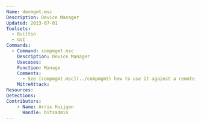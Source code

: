 ```yaml
---
Name: devmgmt.msc
Description: Device Manager
Updated: 2023-07-01
Toolsets:
  - Builtin
  - GUI
Commands:
  - Command: compmgmt.msc
    Description: Device Manager
    Usecases:
    Function: Manage
    Comments:
      - See [compmgmt.msc](../compmgmt) how to use it against a remote host. Returns errors though when connecting, so does not seem to work
    MitreAttack:
Resources:
Detections:
Contributors:
    - Name: Arris Huijgen
      Handle: bitsadmin
---
```

